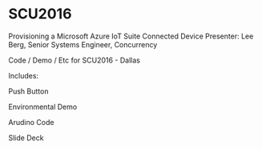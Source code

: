# SCU2016
Provisioning a Microsoft Azure IoT Suite Connected Device
Presenter: Lee Berg, Senior Systems Engineer, Concurrency

Code / Demo / Etc for SCU2016 - Dallas

Includes:

Push Button

Environmental Demo 

Arudino Code

Slide Deck
